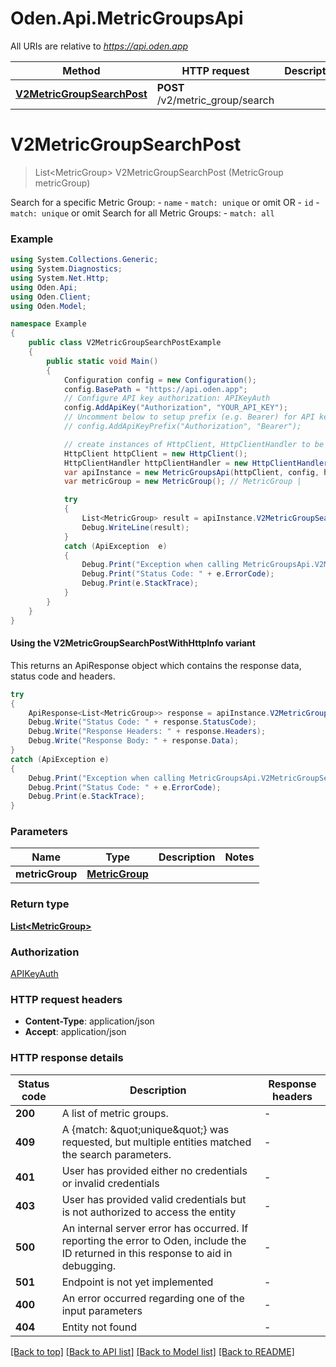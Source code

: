 # Oden.Api.MetricGroupsApi

All URIs are relative to *https://api.oden.app*

| Method | HTTP request | Description |
|--------|--------------|-------------|
| [**V2MetricGroupSearchPost**](MetricGroupsApi.md#v2metricgroupsearchpost) | **POST** /v2/metric_group/search |  |

<a id="v2metricgroupsearchpost"></a>
# **V2MetricGroupSearchPost**
> List&lt;MetricGroup&gt; V2MetricGroupSearchPost (MetricGroup metricGroup)



Search for a specific Metric Group:  - `name` - `match: unique` or omit  OR  - `id` - `match: unique` or omit  Search for all Metric Groups: - `match: all` 

### Example
```csharp
using System.Collections.Generic;
using System.Diagnostics;
using System.Net.Http;
using Oden.Api;
using Oden.Client;
using Oden.Model;

namespace Example
{
    public class V2MetricGroupSearchPostExample
    {
        public static void Main()
        {
            Configuration config = new Configuration();
            config.BasePath = "https://api.oden.app";
            // Configure API key authorization: APIKeyAuth
            config.AddApiKey("Authorization", "YOUR_API_KEY");
            // Uncomment below to setup prefix (e.g. Bearer) for API key, if needed
            // config.AddApiKeyPrefix("Authorization", "Bearer");

            // create instances of HttpClient, HttpClientHandler to be reused later with different Api classes
            HttpClient httpClient = new HttpClient();
            HttpClientHandler httpClientHandler = new HttpClientHandler();
            var apiInstance = new MetricGroupsApi(httpClient, config, httpClientHandler);
            var metricGroup = new MetricGroup(); // MetricGroup | 

            try
            {
                List<MetricGroup> result = apiInstance.V2MetricGroupSearchPost(metricGroup);
                Debug.WriteLine(result);
            }
            catch (ApiException  e)
            {
                Debug.Print("Exception when calling MetricGroupsApi.V2MetricGroupSearchPost: " + e.Message);
                Debug.Print("Status Code: " + e.ErrorCode);
                Debug.Print(e.StackTrace);
            }
        }
    }
}
```

#### Using the V2MetricGroupSearchPostWithHttpInfo variant
This returns an ApiResponse object which contains the response data, status code and headers.

```csharp
try
{
    ApiResponse<List<MetricGroup>> response = apiInstance.V2MetricGroupSearchPostWithHttpInfo(metricGroup);
    Debug.Write("Status Code: " + response.StatusCode);
    Debug.Write("Response Headers: " + response.Headers);
    Debug.Write("Response Body: " + response.Data);
}
catch (ApiException e)
{
    Debug.Print("Exception when calling MetricGroupsApi.V2MetricGroupSearchPostWithHttpInfo: " + e.Message);
    Debug.Print("Status Code: " + e.ErrorCode);
    Debug.Print(e.StackTrace);
}
```

### Parameters

| Name | Type | Description | Notes |
|------|------|-------------|-------|
| **metricGroup** | [**MetricGroup**](MetricGroup.md) |  |  |

### Return type

[**List&lt;MetricGroup&gt;**](MetricGroup.md)

### Authorization

[APIKeyAuth](../README.md#APIKeyAuth)

### HTTP request headers

 - **Content-Type**: application/json
 - **Accept**: application/json


### HTTP response details
| Status code | Description | Response headers |
|-------------|-------------|------------------|
| **200** | A list of metric groups. |  -  |
| **409** | A {match: \&quot;unique\&quot;} was requested, but multiple entities matched the search parameters.  |  -  |
| **401** | User has provided either no credentials or invalid credentials |  -  |
| **403** | User has provided valid credentials but is not authorized to access the entity  |  -  |
| **500** | An internal server error has occurred. If reporting the error to Oden, include the ID returned in this response to aid in debugging.  |  -  |
| **501** | Endpoint is not yet implemented |  -  |
| **400** | An error occurred regarding one of the input parameters |  -  |
| **404** | Entity not found |  -  |

[[Back to top]](#) [[Back to API list]](../README.md#documentation-for-api-endpoints) [[Back to Model list]](../README.md#documentation-for-models) [[Back to README]](../README.md)


